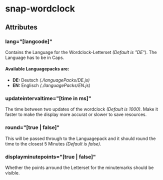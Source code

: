 # snap-wordclock

## Attributes

### lang="[langcode]"
Contains the Language for the Wordclock-Letterset *(Default is "DE")*.
The Language has to be in Caps.

#### Available Languagepacks are:
- **DE:** Deutsch *(./languagePacks/DE.js)*
- **EN:** Englisch *(./languagePacks/EN.js)*

### updateintervaltime="[time in ms]"
The time between two updates of the wordclock *(Default is 1000)*. Make it faster to make the display more accurat or slower to save resources.

### round="[true | false]"
This will be passed through to the Languagepack and it should round the time to the closest 5 Minutes *(Default is false)*.

### displayminutepoints="[true | false]"
Whether the points arround the Letterset for the minutemarks should be visible.